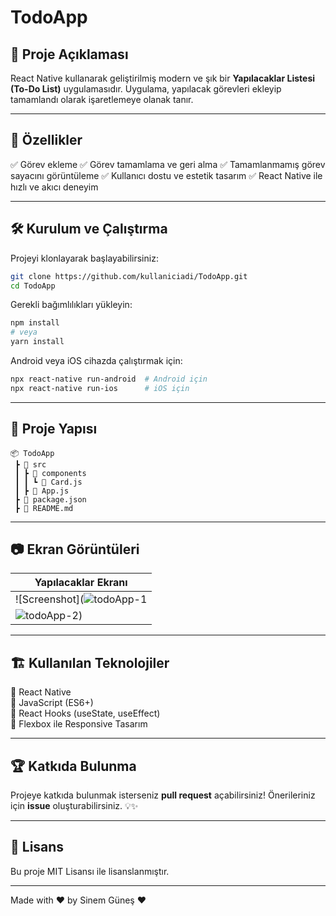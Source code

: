# TodoApp





## 📌 Proje Açıklaması
React Native kullanarak geliştirilmiş modern ve şık bir **Yapılacaklar Listesi (To-Do List)** uygulamasıdır. Uygulama, yapılacak görevleri ekleyip tamamlandı olarak işaretlemeye olanak tanır.

---

## 🚀 Özellikler
✅ Görev ekleme
✅ Görev tamamlama ve geri alma
✅ Tamamlanmamış görev sayacını görüntüleme
✅ Kullanıcı dostu ve estetik tasarım
✅ React Native ile hızlı ve akıcı deneyim

---

## 🛠️ Kurulum ve Çalıştırma

Projeyi klonlayarak başlayabilirsiniz:

```bash
git clone https://github.com/kullaniciadi/TodoApp.git
cd TodoApp
```

Gerekli bağımlılıkları yükleyin:

```bash
npm install
# veya
yarn install
```

Android veya iOS cihazda çalıştırmak için:

```bash
npx react-native run-android  # Android için
npx react-native run-ios      # iOS için
```

---

## 📂 Proje Yapısı
```
📦 TodoApp
 ┣ 📂 src
 ┃ ┣ 📂 components
 ┃ ┃ ┗ 📜 Card.js
 ┃ ┣ 📜 App.js
 ┣ 📜 package.json
 ┣ 📜 README.md
```

---

## 📷 Ekran Görüntüleri

| Yapılacaklar Ekranı |
|----------------------|
| ![Screenshot](![todoApp-1](https://github.com/user-attachments/assets/ebc0c512-3021-45f2-8741-e29d6d0dcd23)
![todoApp-2](https://github.com/user-attachments/assets/57aa905b-6c82-4a0a-86e4-db0a6d806b9d)) |

---

## 🏗️ Kullanılan Teknolojiler
🔹 React Native  
🔹 JavaScript (ES6+)  
🔹 React Hooks (useState, useEffect)  
🔹 Flexbox ile Responsive Tasarım  

---

## 🏆 Katkıda Bulunma
Projeye katkıda bulunmak isterseniz **pull request** açabilirsiniz! Önerileriniz için **issue** oluşturabilirsiniz. 💡✨

---

## 📄 Lisans
Bu proje MIT Lisansı ile lisanslanmıştır.

---

Made with ❤️ by Sinem Güneş ❤️


